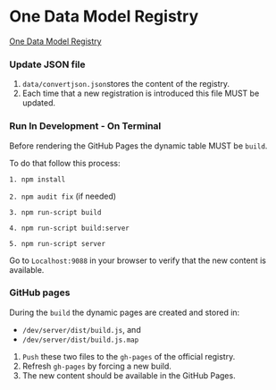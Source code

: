 # One Data Model Registry

[One Data Model Registry](https://one-data-model.github.io/prototype-registry/)


### Update JSON file
1. `data/convertjson.json`stores the content of the registry.
2. Each time that a new registration is introduced this file MUST be updated.

### Run In Development - On Terminal
Before rendering the GitHub Pages the dynamic table MUST be `build`.

To do that follow this process:

`1. npm install`

`2. npm audit fix`
(if needed)

`3. npm run-script build`

`4. npm run-script build:server`

`5. npm run-script server`

Go to `Localhost:9088` in your browser to verify that the new content is available.

### GitHub pages
During the `build` the dynamic pages are created and stored in:
* `/dev/server/dist/build.js`, and
* `/dev/server/dist/build.js.map`

1. `Push` these two files to the `gh-pages` of the official registry.
2. Refresh `gh-pages` by forcing a new build.
3. The new content should be available in the GitHub Pages.

